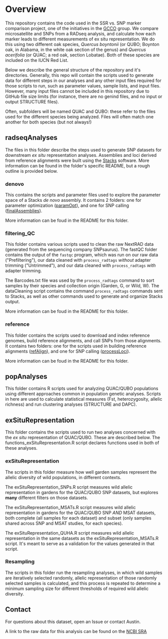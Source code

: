 # Overview
This repository contains the code used in the SSR vs. SNP marker comparison project,
one of the initiatives in the [GCCO](https://www.globalconservationconsortia.org/gcc/oak/) group. 
We compare microsatellite and SNPs from a RADseq analysis, and calculate how each marker leads to 
different measurements of ex situ representation.
We do this using two different oak species, _Quercus boyntonii_ (or QUBO; Boynton oak, in Alabama, in the white oak
section of the genus) and _Quercus acerifolia_ (or QUAC; a red oak, section Lobatae). 
Both of these species are included on the IUCN Red List.

Below we describe the general structure of the repository and it's directories. Generally,
this repo will contain the scripts used to generate data for different steps in our analyses
and any other input files required for those scripts to run, such as parameter values, sample lists, 
and input files. However, many input files cannot be included in this repository due to GitHub file size limits
(for instance, there are no genind files, and no input or output STRUCTURE files).

Often, subfolders will be named QUAC and QUBO: these refer to the files used for the different 
species being analyzed. Files will often match one another for both species (but not always!)

## radseqAnalyses
The files in this folder describe the steps used to generate SNP datasets for downstream _ex situ_
representation analyses. Assemblies and loci derived from reference alignments were built using the
[Stacks](https://catchenlab.life.illinois.edu/stacks/) software. More information can be found in the folder's 
specific README, but a rough outline is provided below.

### denovo
This contains the scripts and parameter files used to explore the parameter space of a Stacks 
_de novo_ assembly. It contains 2 folders: one for parameter optimization ([paramOpt]()), and one for SNP calling ([finalAssemblies]()).

More information can be foud in the README for this folder.

### filtering_QC
This folder contains various scripts used to clean the raw NextRAD data (generated from the
sequencing company SNPsaurus). The fastQC folder contains the output of the `fastqc` program,
which was run on our raw data ("Prefiltering"), our data cleaned with `process_radtags` *without* adapter trimming
("Untrimmed"), and our data cleaned with `process_radtags` *with* adapter trimming. 

The Barcodes.txt file was used by the `process_radtags` command to sort samples by their species
and collection origin (Garden, G, or Wild, W). The dataCleaning script contains the command `process_radtags`
commands sent to Stacks, as well as other commands used to generate and organize Stacks output.

More information can be foud in the README for this folder.

### reference
This folder contains the scripts used to download and index reference genomes, build reference alignments, and call SNPs from those alignments. 
It contains two folders: one for the scripts used in building reference alignments ([refAlign]()), and one for SNP calling ([processLoci]()).

More information can be foud in the README for this folder.

## popAnalyses
This folder contains R scripts used for analyzing QUAC/QUBO populations using different approaches common in 
population genetic analyses. Scripts in here are used to calculate statistical measures (Fst, heterozygosity, allelic richness)
and run clustering analyses (STRUCTURE and DAPC).

## exSituRepresentation
This folder contains the scripts used to run two analyses concerned with the _ex situ_ representation of QUAC/QUBO. 
These are described below. The functions_exSituRepresentation.R script declares functions used in both of these analyses.

### exSituRepresentation
The scripts in this folder measure how well garden samples represent the allelic diversity of wild populations, in different contexts. 

The exSituRepresentation_SNPs.R script measures wild allelic representation in gardens for the QUAC/QUBO SNP datasets, but explores **many**
different filters on those datasets. 

The exSituRepresentation_MSATs.R script measures wild allelic representation in gardens for the QUAC/QUBO SNP *AND* MSAT datasets,
both complete (all samples for each dataset) and subset (only samples shared across SNP and MSAT studies, for each species). 

The exSituRepresentation_QUHA.R script measures wild allelic representation in the same datasets as the exSituRepresentation_MSATs.R script.
It's meant to serve as a validation for the values generated in that script.

### Resampling
The scripts in this folder run the resampling analyses, in which wild samples are iteratively selected randomly, allelic representation
of those randomly selected samples is calculated, and this process is repeated to determine a minimum sampling size for different 
thresholds of required wild allelic diversity.

## Contact
For questions about this dataset, open an Issue or contact Austin. 

A link to the raw data for this analysis can be found on the [NCBI SRA](https://submit.ncbi.nlm.nih.gov/subs/sra/SUB10415299/overview)

